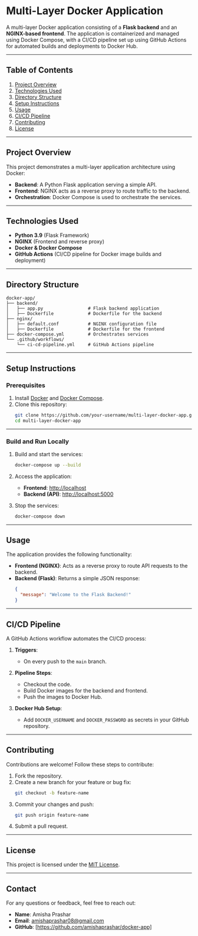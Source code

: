 
# **Multi-Layer Docker Application**

A multi-layer Docker application consisting of a **Flask backend** and an **NGINX-based frontend**. The application is containerized and managed using Docker Compose, with a CI/CD pipeline set up using GitHub Actions for automated builds and deployments to Docker Hub.

---

## **Table of Contents**

1. [Project Overview](#project-overview)
2. [Technologies Used](#technologies-used)
3. [Directory Structure](#directory-structure)
4. [Setup Instructions](#setup-instructions)
5. [Usage](#usage)
6. [CI/CD Pipeline](#cicd-pipeline)
7. [Contributing](#contributing)
8. [License](#license)

---

## **Project Overview**

This project demonstrates a multi-layer application architecture using Docker:

- **Backend**: A Python Flask application serving a simple API.
- **Frontend**: NGINX acts as a reverse proxy to route traffic to the backend.
- **Orchestration**: Docker Compose is used to orchestrate the services.

---

## **Technologies Used**

- **Python 3.9** (Flask Framework)
- **NGINX** (Frontend and reverse proxy)
- **Docker & Docker Compose**
- **GitHub Actions** (CI/CD pipeline for Docker image builds and deployment)

---

## **Directory Structure**

```
docker-app/
├── backend/
│   ├── app.py                 # Flask backend application
│   ├── Dockerfile             # Dockerfile for the backend
├── nginx/
│   ├── default.conf           # NGINX configuration file
│   ├── Dockerfile             # Dockerfile for the frontend
├── docker-compose.yml         # Orchestrates services
└── .github/workflows/
    └── ci-cd-pipeline.yml     # GitHub Actions pipeline
```

---

## **Setup Instructions**

### **Prerequisites**
1. Install [Docker](https://www.docker.com/) and [Docker Compose](https://docs.docker.com/compose/).
2. Clone this repository:
   ```bash
   git clone https://github.com/your-username/multi-layer-docker-app.git
   cd multi-layer-docker-app
   ```

---

### **Build and Run Locally**

1. Build and start the services:
   ```bash
   docker-compose up --build
   ```

2. Access the application:
   - **Frontend**: [http://localhost](http://localhost)
   - **Backend (API)**: [http://localhost:5000](http://localhost:5000)

3. Stop the services:
   ```bash
   docker-compose down
   ```

---

## **Usage**

The application provides the following functionality:

- **Frontend (NGINX)**: Acts as a reverse proxy to route API requests to the backend.
- **Backend (Flask)**: Returns a simple JSON response:
  ```json
  {
    "message": "Welcome to the Flask Backend!"
  }
  ```

---

## **CI/CD Pipeline**

A GitHub Actions workflow automates the CI/CD process:

1. **Triggers**:
   - On every push to the `main` branch.

2. **Pipeline Steps**:
   - Checkout the code.
   - Build Docker images for the backend and frontend.
   - Push the images to Docker Hub.

3. **Docker Hub Setup**:
   - Add `DOCKER_USERNAME` and `DOCKER_PASSWORD` as secrets in your GitHub repository.

---

## **Contributing**

Contributions are welcome! Follow these steps to contribute:

1. Fork the repository.
2. Create a new branch for your feature or bug fix:
   ```bash
   git checkout -b feature-name
   ```
3. Commit your changes and push:
   ```bash
   git push origin feature-name
   ```
4. Submit a pull request.

---

## **License**

This project is licensed under the [MIT License](LICENSE).

---

## **Contact**

For any questions or feedback, feel free to reach out:

- **Name**: Amisha Prashar
- **Email**: amishaprashar08@gmail.com
- **GitHub**: [https://github.com/amishaprashar/docker-app]


